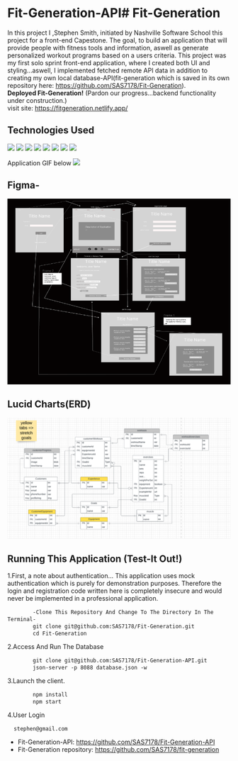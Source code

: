 # Fit-Generation-API# Fit-Generation

In this project I ,Stephen Smith, initiated by Nashville Software School this project for a front-end Capestone. 
The goal, to build an application that will provide people with fitness tools and information, aswell as generate 
personalized workout programs based on a users criteria. This project was my first solo sprint front-end application, 
where I created both UI and styling...aswell, I implemented fetched remote API data in addition to creating my own 
local database-API(fit-generation which is saved in its own repository here: https://github.com/SAS7178/Fit-Generation).
<br><b>Deployed Fit-Generation!</b> 
(Pardon our progress...backend functionality under construction.)
<br>visit site: https://fitgeneration.netlify.app/	

## Technologies Used

![](https://user-images.githubusercontent.com/105528673/183157779-a08151c2-07d4-469a-b1bf-fa409416d6ea.png) 
![](https://user-images.githubusercontent.com/105528673/183157835-99e6ec8c-701a-445b-ac72-0e9127112edd.png) 
![](https://user-images.githubusercontent.com/105528673/183157888-59cfa84d-da1f-4adb-acf7-858c87b63a87.png) 
![](https://user-images.githubusercontent.com/105528673/183157933-3a0c3484-a02a-4734-b7a3-d6b1c2904b83.png) 
![](https://user-images.githubusercontent.com/105528673/183157976-5543fa85-504e-41ad-9e00-016e5ca1b7e5.png) 
![](https://user-images.githubusercontent.com/105528673/183158015-89d806bd-2894-46f5-a5cf-e9642f48a8f3.png) 
![](https://user-images.githubusercontent.com/105528673/183158127-8d8c783d-19ad-4213-af19-1f54d91be8cb.png)
![](https://user-images.githubusercontent.com/105528673/183158164-e94a87d3-6bd8-497e-9770-4074141ee75a.png)
![]()

Application GIF below
![](https://github.com/SAS7178/project-gifs/blob/main/public/Fit-Gen%20Gif.gif?raw=true)

## Figma- 
![](https://github.com/SAS7178/fit-generation/blob/main/images/FigmaWireframe%20FitGen.png?raw=true)

## Lucid Charts(ERD)
![](https://github.com/SAS7178/fit-generation/blob/main/images/Lucid%20ERD.png?raw=true)

## Running This Application (Test-It Out!)

1.First, a note about authentication... This application uses mock authentication which is purely for demonstration purposes. Therefore the login and 
      registration code written here is completely insecure and would never be implemented in a professional application.

            -Clone This Repository And Change To The Directory In The Terminal-
            git clone git@github.com:SAS7178/Fit-Generation.git
            cd Fit-Generation
  
2.Access And Run The Database

            git clone git@github.com:SAS7178/Fit-Generation-API.git
            json-server -p 8088 database.json -w
     
3.Launch the client.

            npm install
            npm start

4.User Login

      stephen@gmail.com


- Fit-Generation-API: https://github.com/SAS7178/Fit-Generation-API  
- Fit-Generation repository: https://github.com/SAS7178/fit-generation
